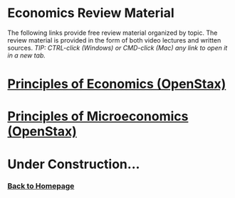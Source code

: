 # Economics Review Material

The following links provide free review material organized by topic. The review material is provided in the form of both video lectures and written sources. *TIP: CTRL-click (Windows) or CMD-click (Mac) any link to open it in a new tab.*

# [Principles of Economics (OpenStax)](https://openstax.org/details/books/principles-economics-3e)

# [Principles of Microeconomics (OpenStax)](https://openstax.org/details/books/principles-microeconomics-3e)

# **Under Construction...**

### [Back to Homepage](../README.md)
